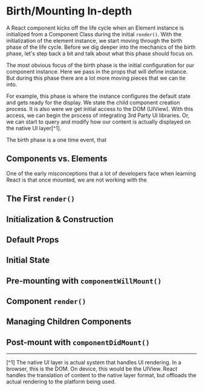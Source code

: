 # Birth/Mounting In-depth
 A React component kicks off the life cycle when an Element instance is initialized from a Component Class during the initial `render()`. With the initialization of the element instance, we start moving through the birth phase of the life cycle. Before we dig deeper into the mechanics of the birth phase, let's step back a bit and talk about what this phase should focus on.
 
 The most obvious focus of the birth phase is the initial configuration for our component instance. Here we pass in the props that will define instance. But during this phase there are a lot more moving pieces that we can tie into. 
 
 For example, this phase is where the instance configures the default state and gets ready for the display. We state the child component creation process. It is also were we get initial access to the DOM (UIView). With this access, we can begin the process of integrating 3rd Party UI libraries. Or, we can start to query and modify how our content is actually displayed on the native UI layer[^1].
 
 The birth phase is a one time event, that 
 
## Components vs. Elements
 One of the early misconceptions that a lot of developers face when learning React is that once mounted, we are not working with the 
 
## The First `render()`
 
## Initialization & Construction

## Default Props

## Initial State

## Pre-mounting with `componentWillMount()`

## Component `render()`

## Managing Children Components

## Post-mount with `componentDidMount()`

 
 

---

[^1] The native UI layer is actual system that handles UI rendering. In a browser, this is the DOM. On device, this would be the UIView. React handles the translation of content to the native layer format, but offloads the actual rendering to the platform being used.
